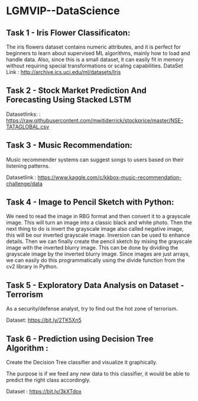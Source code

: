 # LGMVIP--DataScience





## Task 1 - Iris Flower Classificaton:
   The iris flowers dataset contains numeric attributes, and it is perfect for beginners to learn about supervised ML algorithms,
   mainly how to load and handle data. Also, since this is a small dataset, it can easily fit in memory without requiring special 
   transformations or scaling capabilities.
                       DataSet Link : http://archive.ics.uci.edu/ml/datasets/Iris
                       
                       
## Task 2 - Stock Market Prediction And Forecasting Using Stacked LSTM

Datasetlinks: : https://raw.githubusercontent.com/mwitiderrick/stockprice/master/NSE-TATAGLOBAL.csv                       


## Task 3 - Music Recommendation:

Music recommender systems can suggest songs to users based on their listening patterns.

Datasetlink :
https://www.kaggle.com/c/kkbox-music-recommendation-challenge/data




## Task 4 - Image to Pencil Sketch with Python:

We need to read the image in RBG format and then convert it to a grayscale image. This will turn an image into a classic black and white photo. Then the next thing to do is invert the grayscale image also called negative image, this will be our inverted grayscale image. Inversion can be used to enhance details. Then we can finally create the pencil sketch by mixing the grayscale image with the inverted blurry image. This can be done by dividing the grayscale image by the inverted blurry image. Since images are just arrays, we can easily do this programmatically using the divide function from the cv2 library in Python.


## Task 5 - Exploratory Data Analysis on Dataset - Terrorism 

As a security/defense analyst, try to find out the hot zone of terrorism.

Dataset: https://bit.ly/2TK5Xn5

## Task 6 - Prediction using Decision Tree  Algorithm :

Create the Decision Tree classifier and visualize it graphically. 

The purpose is if we feed any new data to this classifier, it would be able to  predict the right class accordingly.  

Dataset : https://bit.ly/3kXTdox










